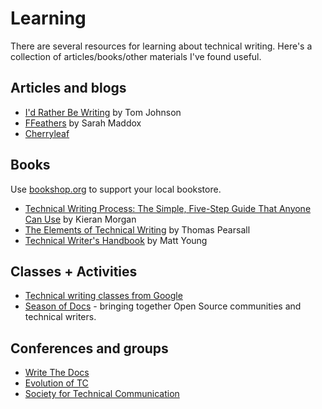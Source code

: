 # Learning

There are several resources for learning about technical writing. Here's a
collection of articles/books/other materials I've found useful.

## Articles and blogs

+ [I'd Rather Be Writing](https://idratherbewriting.com/) by Tom Johnson
+ [FFeathers](https://ffeathers.wordpress.com/) by Sarah Maddox
+ [Cherryleaf](https://www.cherryleaf.com/)

## Books

Use [bookshop.org](https://bookshop.org/) to support your local bookstore.

+ [Technical Writing Process: The Simple, Five-Step Guide That Anyone Can Use](https://bookshop.org/books/technical-writing-process-the-simple-five-step-guide-that-anyone-can-use-to-create-technical-documents-such-as-user-guides-manuals-and-proced/9780994169310) by Kieran Morgan
+ [The Elements of Technical Writing](https://bookshop.org/books/the-elements-of-technical-writing-9780205583812/9780205583812) by Thomas Pearsall 
+ [Technical Writer's Handbook](https://www.thriftbooks.com/w/technical-writers-handbook-writing-with-style-and-clarity_matt-young/511302/#edition=1574440&idiq=8433454) by Matt Young

## Classes + Activities

+ [Technical writing classes from Google](https://developers.google.com/tech-writing)
+ [Season of Docs](https://developers.google.com/season-of-docs) - bringing together Open Source communities and technical writers.

## Conferences and groups

+ [Write The Docs](http://www.writethedocs.org/)
+ [Evolution of TC](https://evolution-of-tc.com/)
+ [Society for Technical Communication](https://www.stc.org/)


